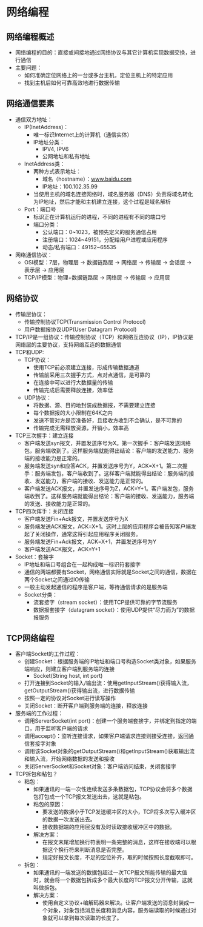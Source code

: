 # 网络编程

## 网络编程概述

  - 网络编程的目的：直接或间接地通过网络协议与其它计算机实现数据交换，进行通信
  - 主要问题：
    - 如何准确定位网络上的一台或多台主机，定位主机上的特定应用
    - 找到主机后如何可靠高效地进行数据传输

## 网络通信要素

  - 通信双方地址：
    - IP(InetAddress)：
      - 唯一标识Internet上的计算机（通信实体）
      - IP地址分类：
        - IPV4, IPV6
        - 公网地址和私有地址
    - InetAddress类：
      - 两种方式表示地址：
        - 域名（hostname）：www.baidu.com
        - IP地址：100.102.35.99
      - 当使用主机的域名连接网络时，域名服务器（DNS）负责将域名转化为IP地址，然后才能和主机建立连接，这个过程是域名解析
    - Port：端口号
      - 标识正在计算机运行的进程，不同的进程有不同的端口号
      - 端口分类：
        - 公认端口：0~1023，被预先定义的服务通信占用
        - 注册端口：1024~49151，分配给用户进程或应用程序
        - 动态/私有端口：49152~65535
  - 网络通信协议：
    - OSI模型：7层，物理层 -> 数据链路层 -> 网络层 -> 传输层 -> 会话层 -> 表示层 -> 应用层
    - TCP/IP模型：物理+数据链路层 -> 网络层 -> 传输层 -> 应用层

## 网络协议

  - 传输层协议：
    - 传输控制协议TCP(Transmission Control Protocol)
    - 用户数据报协议UDP(User Datagram Protocol)
  - TCP/IP是一组协议：传输控制协议（TCP）和网络互连协议（IP），IP协议是网络层的主要协议，支持网络互连的数据通信
  - TCP和UDP:
    - TCP协议：
      - 使用TCP前必须建立连接，形成传输数据通道
      - 传输前采用三次握手方式，点对点通信，是可靠的
      - 在连接中可以进行大数据量的传输
      - 传输完成后需要释放连接，效率低
    - UDP协议：
      - 将数据、源、目的地封装成数据报，不需要建立连接
      - 每个数据报的大小限制在64K之内
      - 发送不管对方是否准备好，且接收方收到不会确认，是不可靠的
      - 传输完成无需释放资源，开销小，效率高
  - TCP三次握手：建立连接
    - 客户端发送syn报文，并置发送序号为X。第一次握手：客户端发送网络包，服务端收到了。这样服务端就能得出结论：客户端的发送能力、服务端的接收能力是正常的。
    - 服务端发送syn和应答ACK，并置发送序号为Y，ACK=X+1。第二次握手：服务端发包，客户端收到了。这样客户端就能得出结论：服务端的接收、发送能力，客户端的接收、发送能力是正常的。
    - 客户端发送ACK报文，并置发送序号为Z，ACK=Y+1。客户端发包，服务端收到了。这样服务端就能得出结论：客户端的接收、发送能力，服务端的发送、接收能力是正常的。
  - TCP四次挥手：关闭连接
    - 客户端发送Fin+Ack报文，并置发送序号为X
    - 服务端发送ACK报文，ACK=X+1。这时上层的应用程序会被告知客户端发起了关闭操作，通常这将引起应用程序关闭服务。
    - 服务端发送Fin+Ack报文，ACK=X+1，并置发送序号为Y
    - 客户端发送ACK报文，ACK=Y+1
  - Socket：套接字
    - IP地址和端口号组合在一起构成唯一标识符套接字
    - 通信的两端都要有Socket，网络通信实际就是Socket之间的通信，数据在两个Socket之间通过IO传输
    - 一般主动发起通信的程序是客户端，等待通信请求的是服务端
    - Socket分类：
      - 流套接字（stream socket）：使用TCP提供可靠的字节流服务
      - 数据报套接字（datagram socket）：使用UDP提供“尽力而为”的数据报服务

## TCP网络编程

  - 客户端Socket的工作过程：
    - 创建Socket：根据服务端的IP地址和端口号构造Socket类对象，如果服务端响应，则建立客户端到服务端的连接
      - Socket(String host, int port)
    - 打开连接到Socket的输入/输出流：使用getInputStream()获得输入流，getOutputStream()获得输出流，进行数据传输
    - 按照一定的协议对Socket进行读写操作
    - 关闭Socket：断开客户端到服务端的连接，释放连接
  - 服务端的工作过程：
    - 调用ServerSocket(int port)：创建一个服务端套接字，并绑定到指定的端口，用于监听客户端的请求
    - 调用accept()：监听连接请求，如果客户端请求连接则接受连接，返回通信套接字对象
    - 调用该Socket对象的getOutputStream()和getInputStream()获取输出流和输入流，开始网络数据的发送和接收
    - 关闭ServerSocket和Socket对象：客户端访问结束，关闭套接字
  - TCP拆包和粘包？
    - 粘包：
      - 如果通讯的一端一次性连续发送多条数据包，TCP协议会将多个数据包打包成一个TCP报文发送出去，这就是粘包。
      - 粘包的原因：
        - 要发送的数据小于TCP发送缓冲区的大小，TCP将多次写入缓冲区的数据一次发送出去。
        - 接收数据端的应用层没有及时读取接收缓冲区中的数据。
      - 解决方案：
        - 在报文末尾增加换行符表明一条完整的消息，这样在接收端可以根据这个换行符来判断消息是否完整。
        - 规定好报文长度，不足的空位补齐，取的时候按照长度截取即可。
    - 拆包：
      - 如果通讯的一端发送的数据包超过一次TCP报文所能传输的最大值时，就会将一个数据包拆成多个最大长度的TCP报文分开传输，这就叫做拆包。
      - 解决方案：
        - 使用自定义协议+编解码器来解决。让客户端发送的消息封装成一个对象，对象包括消息长度和消息内容，服务端读取的时候通过对象就可以拿到每次读取的长度了。

